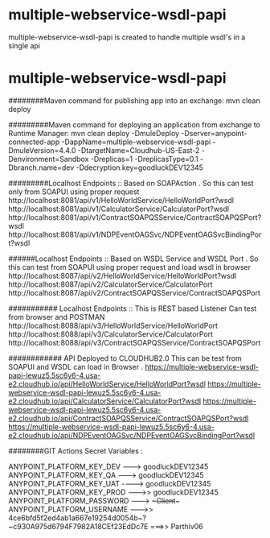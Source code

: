 # multiple-webservice-wsdl-papi
multiple-webservice-wsdl-papi is created to handle multiple wsdl's in a single api 

# multiple-webservice-wsdl-papi

########Maven command for publishing app into an exchange:
mvn clean deploy 


#########Maven command for deploying an application from exchange to Runtime Manager:
mvn clean deploy -DmuleDeploy -Dserver=anypoint-connected-app -DappName=multiple-webservice-wsdl-papi -DmuleVersion=4.4.0 -DtargetName=Cloudhub-US-East-2 -Denvironment=Sandbox -Dreplicas=1 -DreplicasType=0.1 -Dbranch.name=dev -Ddecryption.key=goodluckDEV12345


#########Localhost Endpoints ::  Based on SOAPAction . So this can test only from SOAPUI using proper request
http://localhost:8081/api/v1/HelloWorldService/HelloWorldPort?wsdl
http://localhost:8081/api/v1/CalculatorService/CalculatorPort?wsdl
http://localhost:8081/api/v1/ContractSOAPQSService/ContractSOAPQSPort?wsdl
http://localhost:8081/api/v1/NDPEventOAGSvc/NDPEventOAGSvcBindingPort?wsdl

######Localhost Endpoints ::  Based on WSDL Service and WSDL Port . So this can test from SOAPUI using proper request and load wsdl in browser
http://localhost:8087/api/v2/HelloWorldService/HelloWorldPort?wsdl
http://localhost:8087/api/v2/CalculatorService/CalculatorPort
http://localhost:8087/api/v2/ContractSOAPQSService/ContractSOAPQSPort


########### Localhost Endpoints :: This is REST based Listener Can test from browser and POSTMAN
http://localhost:8088/api/v3/HelloWorldService/HelloWorldPort
http://localhost:8088/api/v3/CalculatorService/CalculatorPort
http://localhost:8088/api/v3/ContractSOAPQSService/ContractSOAPQSPort


############ API Deployed to CLOUDHUB2.0 This can be test from SOAPUI and WSDL can load in Browser .
	https://multiple-webservice-wsdl-papi-lewuz5.5sc6y6-4.usa-e2.cloudhub.io/api/HelloWorldService/HelloWorldPort?wsdl
	https://multiple-webservice-wsdl-papi-lewuz5.5sc6y6-4.usa-e2.cloudhub.io/api/CalculatorService/CalculatorPort?wsdl
	https://multiple-webservice-wsdl-papi-lewuz5.5sc6y6-4.usa-e2.cloudhub.io/api/ContractSOAPQSService/ContractSOAPQSPort?wsdl
	https://multiple-webservice-wsdl-papi-lewuz5.5sc6y6-4.usa-e2.cloudhub.io/api/NDPEventOAGSvc/NDPEventOAGSvcBindingPort?wsdl



########GIT Actions Secret Variables :

ANYPOINT_PLATFORM_KEY_DEV ---> goodluckDEV12345
ANYPOINT_PLATFORM_KEY_QA  ---> goodluckDEV12345
ANYPOINT_PLATFORM_KEY_UAT ----> goodluckDEV12345
ANYPOINT_PLATFORM_KEY_PROD --->> goodluckDEV12345
ANYPOINT_PLATFORM_PASSWORD  --->  ~~~Client~~~
ANYPOINT_PLATFORM_USERNAME  --->> 4ce6bfd5f2ed4ab1a667e19254d0054b~?~c930A975d6794F7982A18CEf23EdDc7E  ===>> Parthiv06


